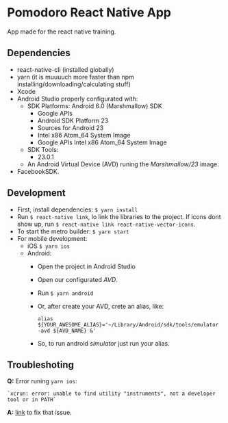 # Pomodoro React Native App

App made for the react native training.

## Dependencies

- react-native-cli (installed globally)
- yarn (it is muuuuch more faster than npm installing/downloading/calculating stuff)
- Xcode
- Android Studio properly configurated with:
  - SDK Platforms: Android 6.0 (Marshmallow) SDK
    - Google APIs
    - Android SDK Platform 23
    - Sources for Android 23
    - Intel x86 Atom_64 System Image
    - Google APIs Intel x86 Atom_64 System Image
  - SDK Tools:
    - 23.0.1
  - An Android Virtual Device (AVD) runing the _Marshmallow/23_ image.
- FacebookSDK.

## Development

- First, install dependencies: `$ yarn install`
- Run `$ react-native link`, lo link the libraries to the project. If icons dont show up, run `$ react-native link react-native-vector-icons`.
- To start the metro builder: `$ yarn start`
- For mobile development:
  - iOS `$ yarn ios`
  - Android:
    - Open the project in Android Studio
    - Open our configurated _AVD_.
    - Run `$ yarn android`
    - Or, after create your AVD, crete an alias, like:

      `alias ${YOUR_AWESOME_ALIAS}='~/Library/Android/sdk/tools/emulator -avd ${AVD_NAME} &'`

    - So, to run android _simulator_ just run your alias.

## Troubleshoting

**Q:** Error runing `yarn ios`:

    `xcrun: error: unable to find utility "instruments", not a developer tool or in PATH`

**A:** [link](https://stackoverflow.com/a/39779171) to fix that issue.
